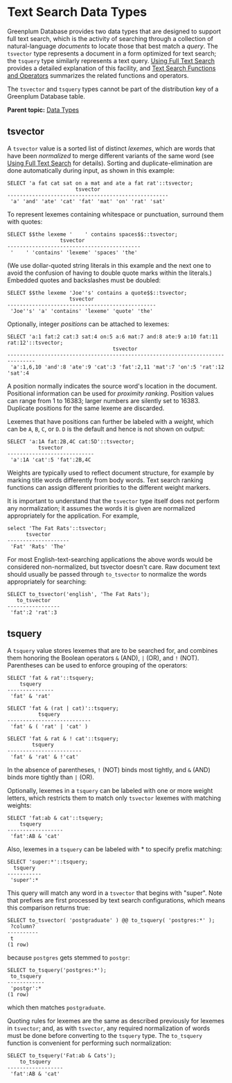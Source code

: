 # Text Search Data Types 

Greenplum Database provides two data types that are designed to support full text search, which is the activity of searching through a collection of natural-language *documents* to locate those that best match a *query*. The `tsvector` type represents a document in a form optimized for text search; the `tsquery` type similarly represents a text query. [Using Full Text Search](../admin_guide/textsearch/full-text-search.html) provides a detailed explanation of this facility, and [Text Search Functions and Operators](function-summary.html) summarizes the related functions and operators.

The `tsvector` and `tsquery` types cannot be part of the distribution key of a Greenplum Database table.

**Parent topic:** [Data Types](data_types.html)

## <a id="topic_mzv_44c_qfb"></a>tsvector 

A `tsvector` value is a sorted list of distinct *lexemes*, which are words that have been *normalized* to merge different variants of the same word \(see [Using Full Text Search](../admin_guide/textsearch/full-text-search.html) for details\). Sorting and duplicate-elimination are done automatically during input, as shown in this example:

```
SELECT 'a fat cat sat on a mat and ate a fat rat'::tsvector;
                      tsvector
----------------------------------------------------
 'a' 'and' 'ate' 'cat' 'fat' 'mat' 'on' 'rat' 'sat'
```

To represent lexemes containing whitespace or punctuation, surround them with quotes:

```
SELECT $$the lexeme '    ' contains spaces$$::tsvector;
                 tsvector                  
-------------------------------------------
 '    ' 'contains' 'lexeme' 'spaces' 'the'
```

\(We use dollar-quoted string literals in this example and the next one to avoid the confusion of having to double quote marks within the literals.\) Embedded quotes and backslashes must be doubled:

```
SELECT $$the lexeme 'Joe''s' contains a quote$$::tsvector;
                    tsvector                    
------------------------------------------------
 'Joe''s' 'a' 'contains' 'lexeme' 'quote' 'the'
```

Optionally, integer *positions* can be attached to lexemes:

```
SELECT 'a:1 fat:2 cat:3 sat:4 on:5 a:6 mat:7 and:8 ate:9 a:10 fat:11 rat:12'::tsvector;
                                  tsvector
-------------------------------------------------------------------------------
 'a':1,6,10 'and':8 'ate':9 'cat':3 'fat':2,11 'mat':7 'on':5 'rat':12 'sat':4
```

A position normally indicates the source word's location in the document. Positional information can be used for *proximity ranking*. Position values can range from 1 to 16383; larger numbers are silently set to 16383. Duplicate positions for the same lexeme are discarded.

Lexemes that have positions can further be labeled with a *weight*, which can be `A`, `B`, `C`, or `D`. `D` is the default and hence is not shown on output:

```
SELECT 'a:1A fat:2B,4C cat:5D'::tsvector;
          tsvector          
----------------------------
 'a':1A 'cat':5 'fat':2B,4C
```

Weights are typically used to reflect document structure, for example by marking title words differently from body words. Text search ranking functions can assign different priorities to the different weight markers.

It is important to understand that the `tsvector` type itself does not perform any normalization; it assumes the words it is given are normalized appropriately for the application. For example,

```
select 'The Fat Rats'::tsvector;
      tsvector      
--------------------
 'Fat' 'Rats' 'The'
```

For most English-text-searching applications the above words would be considered non-normalized, but tsvector doesn't care. Raw document text should usually be passed through `to_tsvector` to normalize the words appropriately for searching:

```
SELECT to_tsvector('english', 'The Fat Rats');
   to_tsvector   
-----------------
 'fat':2 'rat':3
```

## <a id="topic_w2h_p4c_qfb"></a>tsquery 

A `tsquery` value stores lexemes that are to be searched for, and combines them honoring the Boolean operators `&` \(AND\), `|` \(OR\), and `!` \(NOT\). Parentheses can be used to enforce grouping of the operators:

```
SELECT 'fat & rat'::tsquery;
    tsquery    
---------------
 'fat' & 'rat'

SELECT 'fat & (rat | cat)'::tsquery;
          tsquery          
---------------------------
 'fat' & ( 'rat' | 'cat' )

SELECT 'fat & rat & ! cat'::tsquery;
        tsquery         
------------------------
 'fat' & 'rat' & !'cat'
```

In the absence of parentheses, `!` \(NOT\) binds most tightly, and `&` \(AND\) binds more tightly than `|` \(OR\).

Optionally, lexemes in a `tsquery` can be labeled with one or more weight letters, which restricts them to match only `tsvector` lexemes with matching weights:

```
SELECT 'fat:ab & cat'::tsquery;
    tsquery
------------------
 'fat':AB & 'cat'
```

Also, lexemes in a `tsquery` can be labeled with \* to specify prefix matching:

```
SELECT 'super:*'::tsquery;
  tsquery  
-----------
 'super':*
```

This query will match any word in a `tsvector` that begins with "super". Note that prefixes are first processed by text search configurations, which means this comparison returns true:

```
SELECT to_tsvector( 'postgraduate' ) @@ to_tsquery( 'postgres:*' );
 ?column? 
----------
 t
(1 row)
```

because `postgres` gets stemmed to `postgr`:

```
SELECT to_tsquery('postgres:*');
 to_tsquery 
------------
 'postgr':*
(1 row)
```

which then matches `postgraduate`.

Quoting rules for lexemes are the same as described previously for lexemes in `tsvector`; and, as with `tsvector`, any required normalization of words must be done before converting to the `tsquery` type. The `to_tsquery` function is convenient for performing such normalization:

```
SELECT to_tsquery('Fat:ab & Cats');
    to_tsquery    
------------------
 'fat':AB & 'cat'
```

